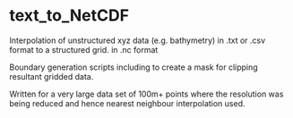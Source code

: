 # text_to_NetCDF
Interpolation of unstructured xyz data (e.g. bathymetry) in .txt or .csv format to a structured grid. in .nc format  

Boundary generation scripts including to create a mask for clipping resultant gridded data.  

Written for a very large data set of 100m+ points where the resolution was being reduced and hence nearest neighbour interpolation used.
